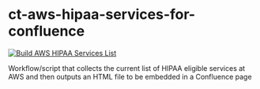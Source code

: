 # ct-aws-hipaa-services-for-confluence

[![Build AWS HIPAA Services List](https://github.com/mikesprague/aws-hipaa-services-list/actions/workflows/build-services-list.yml/badge.svg)](https://github.com/mikesprague/aws-hipaa-services-list/actions/workflows/build-services-list.yml)

Workflow/script that collects the current list of HIPAA eligible services at AWS and then outputs an
HTML file to be embedded in a Confluence page
